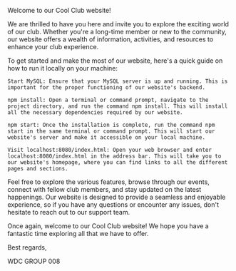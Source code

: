 

Welcome to our Cool Club website!

We are thrilled to have you here and invite you to explore the exciting world of our club. Whether you're a long-time member or new to the community, our website offers a wealth of information, activities, and resources to enhance your club experience.

To get started and make the most of our website, here's a quick guide on how to run it locally on your machine:

    Start MySQL: Ensure that your MySQL server is up and running. This is important for the proper functioning of our website's backend.

    npm install: Open a terminal or command prompt, navigate to the project directory, and run the command npm install. This will install all the necessary dependencies required by our website.

    npm start: Once the installation is complete, run the command npm start in the same terminal or command prompt. This will start our website's server and make it accessible on your local machine.

    Visit localhost:8080/index.html: Open your web browser and enter localhost:8080/index.html in the address bar. This will take you to our website's homepage, where you can find links to all the different pages and sections.

Feel free to explore the various features, browse through our events, connect with fellow club members, and stay updated on the latest happenings. Our website is designed to provide a seamless and enjoyable experience, so if you have any questions or encounter any issues, don't hesitate to reach out to our support team.

Once again, welcome to our Cool Club website! We hope you have a fantastic time exploring all that we have to offer.

Best regards,

WDC GROUP 008
